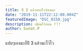 ```yaml
---
title: ปี 3 แล้วหรอไวจังเนอะ
date: "2019-11-11T22:12:00.004Z"
featuredImage: "DSC_0150.jpg"
description: เขียนไว้ก่อน !!!
author: Sunat.P
---
```


แปบๆเองนะก็ปี 3 แล้วนะไว๊ไว
